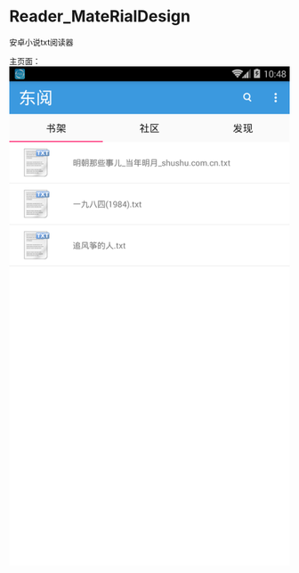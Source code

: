# Reader_MateRialDesign
安卓小说txt阅读器

主页面：
![Alt text](https://github.com/LxdAlpha/Reader_MateRialDesign/raw/master/images/Screenshot_2018-02-10-10-48-14.png)
